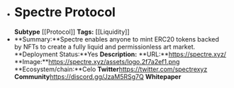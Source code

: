 - # Spectre Protocol
  **Subtype** [[Protocol]] 
  **Tags:** [[Liquidity]]
- **Summary:**Spectre enables anyone to mint ERC20 tokens backed by NFTs to create a fully liquid and permissionless art market.
  **Deployment Status:**Yes
  **Description:**
  **URL:**https://spectre.xyz/
  **Image:**https://spectre.xyz/assets/logo.2f7a2ef1.png
  **Ecosystem/chain:**Celo
  **Twitter**https://twitter.com/spectrexyz
  **Community**https://discord.gg/JzaM5RSg7Q
  **Whitepaper**